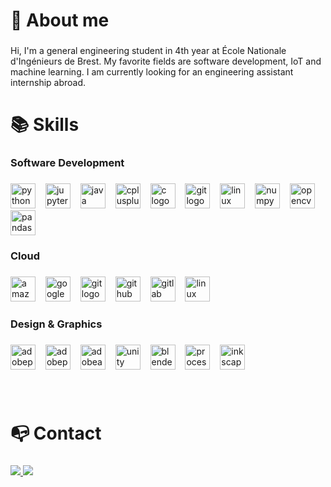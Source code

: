 <h1 align="left">🧑 About me</h1>

###

<p align="left">Hi, I'm a general engineering student in 4th year at École Nationale d'Ingénieurs de Brest. My favorite fields are software development, IoT and machine learning. I am currently looking for an engineering assistant internship abroad.</p>

###

<p align="left"></p>

###

<h1 align="left">📚 Skills</h1>

###

<h3 align="left">Software Development</h3>

###

<div align="left">
  <img src="https://skillicons.dev/icons?i=py" height="40" alt="python logo"  />
  <img width="8" />
  <img src="https://cdn.jsdelivr.net/gh/devicons/devicon/icons/jupyter/jupyter-original.svg" height="40" alt="jupyter logo"  />
  <img width="8" />
  <img src="https://skillicons.dev/icons?i=java" height="40" alt="java logo"  />
  <img width="8" />
  <img src="https://skillicons.dev/icons?i=cpp" height="40" alt="cplusplus logo"  />
  <img width="8" />
  <img src="https://skillicons.dev/icons?i=c" height="40" alt="c logo"  />
  <img width="8" />
  <img src="https://skillicons.dev/icons?i=git" height="40" alt="git logo"  />
  <img width="8" />
  <img src="https://skillicons.dev/icons?i=linux" height="40" alt="linux logo"  />
  <img width="8" />
  <img src="https://cdn.jsdelivr.net/gh/devicons/devicon/icons/numpy/numpy-original.svg" height="40" alt="numpy logo"  />
  <img width="8" />
  <img src="https://cdn.jsdelivr.net/gh/devicons/devicon/icons/opencv/opencv-original.svg" height="40" alt="opencv logo"  />
  <img width="8" />
  <img src="https://cdn.jsdelivr.net/gh/devicons/devicon/icons/pandas/pandas-original.svg" height="40" alt="pandas logo"  />
</div>

###

<h3 align="left">Cloud</h3>

###

<div align="left">
  <img src="https://skillicons.dev/icons?i=aws" height="40" alt="amazonwebservices logo"  />
  <img width="8" />
  <img src="https://skillicons.dev/icons?i=gcp" height="40" alt="googlecloud logo"  />
  <img width="8" />
  <img src="https://skillicons.dev/icons?i=git" height="40" alt="git logo"  />
  <img width="8" />
  <img src="https://skillicons.dev/icons?i=github" height="40" alt="github logo"  />
  <img width="8" />
  <img src="https://skillicons.dev/icons?i=gitlab" height="40" alt="gitlab logo"  />
  <img width="8" />
  <img src="https://skillicons.dev/icons?i=linux" height="40" alt="linux logo"  />
</div>

###

<h3 align="left">Design & Graphics</h3>

###

<div align="left">
  <img src="https://skillicons.dev/icons?i=ps" height="40" alt="adobephotoshop logo"  />
  <img width="8" />
  <img src="https://skillicons.dev/icons?i=pr" height="40" alt="adobepremierepro logo"  />
  <img width="8" />
  <img src="https://skillicons.dev/icons?i=ae" height="40" alt="adobeaftereffects logo"  />
  <img width="8" />
  <img src="https://skillicons.dev/icons?i=unity" height="40" alt="unity logo"  />
  <img width="8" />
  <img src="https://skillicons.dev/icons?i=blender" height="40" alt="blender logo"  />
  <img width="8" />
  <img src="https://skillicons.dev/icons?i=processing" height="40" alt="processing logo"  />
  <img width="8" />
  <img src="https://cdn.jsdelivr.net/gh/devicons/devicon/icons/inkscape/inkscape-original.svg" height="40" alt="inkscape logo"  />
</div>

###

<p align="left"></p>

###

<br>

<h1 align="left">📭 Contact</h2>

###

<p align="left">
  <a href="https://www.linkedin.com/in/mael-cr/">
		<img src="https://img.shields.io/badge/-LINKEDIN-0077B5?style=for-the-badge&logo=linkedin&logoColor=white">
	</a>
  <a href="mailto:mael.cainjo@gmail.com">
		<img src="https://img.shields.io/badge/-GMAIL-D14836?style=for-the-badge&logo=gmail&logoColor=white">
	</a>
</p>

###